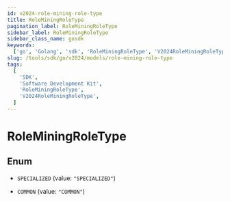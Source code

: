 ```yaml
---
id: v2024-role-mining-role-type
title: RoleMiningRoleType
pagination_label: RoleMiningRoleType
sidebar_label: RoleMiningRoleType
sidebar_class_name: gosdk
keywords:
  ['go', 'Golang', 'sdk', 'RoleMiningRoleType', 'V2024RoleMiningRoleType']
slug: /tools/sdk/go/v2024/models/role-mining-role-type
tags:
  [
    'SDK',
    'Software Development Kit',
    'RoleMiningRoleType',
    'V2024RoleMiningRoleType',
  ]
---
```


# RoleMiningRoleType

## Enum

- `SPECIALIZED` (value: `"SPECIALIZED"`)

- `COMMON` (value: `"COMMON"`)
